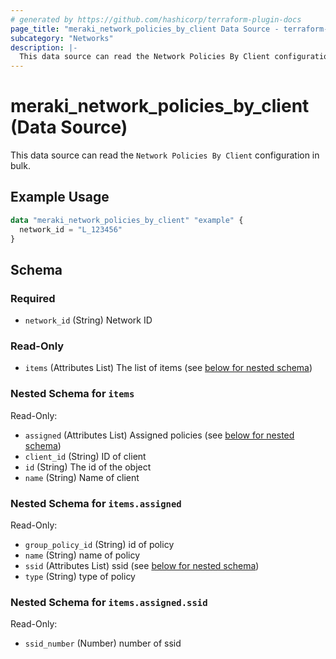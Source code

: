 ```yaml
---
# generated by https://github.com/hashicorp/terraform-plugin-docs
page_title: "meraki_network_policies_by_client Data Source - terraform-provider-meraki"
subcategory: "Networks"
description: |-
  This data source can read the Network Policies By Client configuration in bulk.
---
```


# meraki_network_policies_by_client (Data Source)

This data source can read the `Network Policies By Client` configuration in bulk.

## Example Usage

```terraform
data "meraki_network_policies_by_client" "example" {
  network_id = "L_123456"
}
```

<!-- schema generated by tfplugindocs -->
## Schema

### Required

- `network_id` (String) Network ID

### Read-Only

- `items` (Attributes List) The list of items (see [below for nested schema](#nestedatt--items))

<a id="nestedatt--items"></a>
### Nested Schema for `items`

Read-Only:

- `assigned` (Attributes List) Assigned policies (see [below for nested schema](#nestedatt--items--assigned))
- `client_id` (String) ID of client
- `id` (String) The id of the object
- `name` (String) Name of client

<a id="nestedatt--items--assigned"></a>
### Nested Schema for `items.assigned`

Read-Only:

- `group_policy_id` (String) id of policy
- `name` (String) name of policy
- `ssid` (Attributes List) ssid (see [below for nested schema](#nestedatt--items--assigned--ssid))
- `type` (String) type of policy

<a id="nestedatt--items--assigned--ssid"></a>
### Nested Schema for `items.assigned.ssid`

Read-Only:

- `ssid_number` (Number) number of ssid
